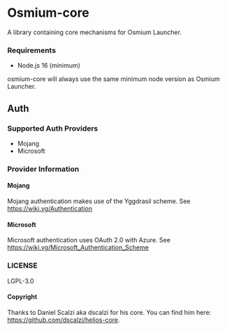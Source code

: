 ﻿# Osmium-core

A library containing core mechanisms for Osmium Launcher.

### Requirements

* Node.js 16 (minimum)

osmium-core will always use the same minimum node version as Osmium Launcher.

## Auth

### Supported Auth Providers

* Mojang
* Microsoft

### Provider Information

#### Mojang

Mojang authentication makes use of the Yggdrasil scheme. See https://wiki.vg/Authentication

#### Microsoft

Microsoft authentication uses OAuth 2.0 with Azure. See https://wiki.vg/Microsoft_Authentication_Scheme

### LICENSE

LGPL-3.0

#### Copyright

Thanks to Daniel Scalzi aka dscalzi for his core. You can find him here: https://github.com/dscalzi/helios-core.
